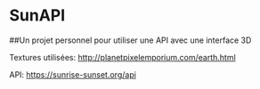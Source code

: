 # SunAPI
##Un projet personnel pour utiliser une API avec une interface 3D

Textures utilisées: 
http://planetpixelemporium.com/earth.html

API:
https://sunrise-sunset.org/api
